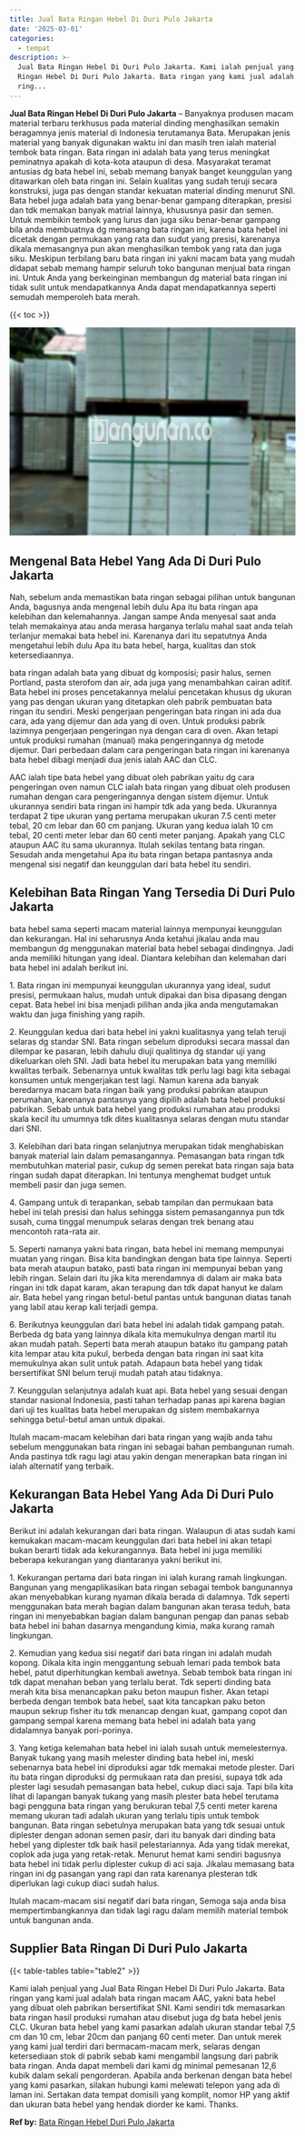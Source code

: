 ```yaml
---
title: Jual Bata Ringan Hebel Di Duri Pulo Jakarta
date: '2025-03-01'
categories:
  - tempat
description: >-
  Jual Bata Ringan Hebel Di Duri Pulo Jakarta. Kami ialah penjual yang Jual Bata
  Ringan Hebel Di Duri Pulo Jakarta. Bata ringan yang kami jual adalah bata
  ring...
---
```


**Jual Bata Ringan Hebel Di Duri Pulo Jakarta** – Banyaknya produsen macam material terbaru terkhusus pada material dinding menghasilkan semakin beragamnya jenis material di Indonesia terutamanya Bata. Merupakan jenis material yang banyak digunakan waktu ini dan masih tren ialah material tembok bata ringan. Bata ringan ini adalah bata yang terus meningkat peminatnya apakah di kota-kota ataupun di desa. Masyarakat teramat antusias dg bata hebel ini, sebab memang banyak banget keunggulan yang ditawarkan oleh bata ringan ini. Selain kualitas yang sudah teruji secara konstruksi, juga pas dengan standar kekuatan material dinding menurut SNI. Bata hebel juga adalah bata yang benar-benar gampang diterapkan, presisi dan tdk memakan banyak matrial lainnya, khususnya pasir dan semen. Untuk membikin tembok yang lurus dan juga siku benar-benar gampang bila anda membuatnya dg memasang bata ringan ini, karena bata hebel ini dicetak dengan permukaan yang rata dan sudut yang presisi, karenanya dikala memasangnya pun akan menghasilkan tembok yang rata dan juga siku. Meskipun terbilang baru bata ringan ini yakni macam bata yang mudah didapat sebab memang hampir seluruh toko bangunan menjual bata ringan ini. Untuk Anda yang berkeinginan membangun dg material bata ringan ini tidak sulit untuk mendapatkannya Anda dapat mendapatkannya seperti semudah memperoleh bata merah.

{{< toc >}}

![Jual Bata Ringan Hebel Di Duri Pulo Jakarta](/images/jual-hebel-murah-15.png)

## Mengenal Bata Hebel Yang Ada Di Duri Pulo Jakarta

Nah, sebelum anda memastikan bata ringan sebagai pilihan untuk bangunan Anda, bagusnya anda mengenal lebih dulu Apa itu bata ringan apa kelebihan dan kelemahannya. Jangan sampe Anda menyesal saat anda telah memakainya atau anda merasa harganya terlalu mahal saat anda telah terlanjur memakai bata hebel ini. Karenanya dari itu sepatutnya Anda mengetahui lebih dulu Apa itu bata hebel, harga, kualitas dan stok ketersediaannya.

bata ringan adalah bata yang dibuat dg komposisi; pasir halus, semen Portland, pasta sterofom dan air, ada juga yang menambahkan cairan aditif. Bata hebel ini proses pencetakannya melalui pencetakan khusus dg ukuran yang pas dengan ukuran yang ditetapkan oleh pabrik pembuatan bata ringan itu sendiri. Meski pengerjaan pengeringan bata ringan ini ada dua cara, ada yang dijemur dan ada yang di oven. Untuk produksi pabrik lazimnya pengerjaan pengeringan nya dengan cara di oven. Akan tetapi untuk produksi rumahan (manual) maka pengeringannya dg metode dijemur. Dari perbedaan dalam cara pengeringan bata ringan ini karenanya bata hebel dibagi menjadi dua jenis ialah AAC dan CLC.

AAC ialah tipe bata hebel yang dibuat oleh pabrikan yaitu dg cara pengeringan oven namun CLC ialah bata ringan yang dibuat oleh produsen rumahan dengan cara pengeringannya dengan sistem dijemur. Untuk ukurannya sendiri bata ringan ini hampir tdk ada yang beda. Ukurannya terdapat 2 tipe ukuran yang pertama merupakan ukuran 7.5 centi meter tebal, 20 cm lebar dan 60 cm panjang. Ukuran yang kedua ialah 10 cm tebal, 20 centi meter lebar dan 60 centi meter panjang. Apakah yang CLC ataupun AAC itu sama ukurannya. Itulah sekilas tentang bata ringan. Sesudah anda mengetahui Apa itu bata ringan betapa pantasnya anda mengenal sisi negatif dan keunggulan dari bata hebel itu sendiri.

## Kelebihan Bata Ringan Yang Tersedia Di Duri Pulo Jakarta

bata hebel sama seperti macam material lainnya mempunyai keunggulan dan kekurangan. Hal ini seharusnya Anda ketahui jikalau anda mau membangun dg menggunakan material bata hebel sebagai dindingnya. Jadi anda memiliki hitungan yang ideal. Diantara kelebihan dan kelemahan dari bata hebel ini adalah berikut ini.

1\. Bata ringan ini mempunyai keunggulan ukurannya yang ideal, sudut presisi, permukaan halus, mudah untuk dipakai dan bisa dipasang dengan cepat. Bata hebel ini bisa menjadi pilihan anda jika anda mengutamakan waktu dan juga finishing yang rapih.

2\. Keunggulan kedua dari bata hebel ini yakni kualitasnya yang telah teruji selaras dg standar SNI. Bata ringan sebelum diproduksi secara massal dan dilempar ke pasaran, lebih dahulu diuji qualitinya dg standar uji yang dikeluarkan oleh SNI. Jadi bata hebel itu merupakan bata yang memiliki kwalitas terbaik. Sebenarnya untuk kwalitas tdk perlu lagi bagi kita sebagai konsumen untuk mengerjakan test lagi. Namun karena ada banyak beredarnya macam bata ringan baik yang produksi pabrikan ataupun perumahan, karenanya pantasnya yang dipilih adalah bata hebel produksi pabrikan. Sebab untuk bata hebel yang produksi rumahan atau produksi skala kecil itu umumnya tdk dites kualitasnya selaras dengan mutu standar dari SNI.

3\. Kelebihan dari bata ringan selanjutnya merupakan tidak menghabiskan banyak material lain dalam pemasangannya. Pemasangan bata ringan tdk membutuhkan material pasir, cukup dg semen perekat bata ringan saja bata ringan sudah dapat diterapkan. Ini tentunya menghemat budget untuk membeli pasir dan juga semen.

4\. Gampang untuk di terapankan, sebab tampilan dan permukaan bata hebel ini telah presisi dan halus sehingga sistem pemasangannya pun tdk susah, cuma tinggal menumpuk selaras dengan trek benang atau mencontoh rata-rata air.

5\. Seperti namanya yakni bata ringan, bata hebel ini memang mempunyai muatan yang ringan. Bisa kita bandingkan dengan bata tipe lainnya. Seperti bata merah ataupun batako, pasti bata ringan ini mempunyai beban yang lebih ringan. Selain dari itu jika kita merendamnya di dalam air maka bata ringan ini tdk dapat karam, akan terapung dan tdk dapat hanyut ke dalam air. Bata hebel yang ringan betul-betul pantas untuk bangunan diatas tanah yang labil atau kerap kali terjadi gempa.

6\. Berikutnya keunggulan dari bata hebel ini adalah tidak gampang patah. Berbeda dg bata yang lainnya dikala kita memukulnya dengan martil itu akan mudah patah. Seperti bata merah ataupun batako itu gampang patah kita lempar atau kita pukul, berbeda dengan bata ringan ini saat kita memukulnya akan sulit untuk patah. Adapaun bata hebel yang tidak bersertifikat SNI belum teruji mudah patah atau tidaknya.

7\. Keunggulan selanjutnya adalah kuat api. Bata hebel yang sesuai dengan standar nasional Indonesia, pasti tahan terhadap panas api karena bagian dari uji tes kualitas bata hebel merupakan dg sistem membakarnya sehingga betul-betul aman untuk dipakai.

Itulah macam-macam kelebihan dari bata ringan yang wajib anda tahu sebelum menggunakan bata ringan ini sebagai bahan pembangunan rumah. Anda pastinya tdk ragu lagi atau yakin dengan menerapkan bata ringan ini ialah alternatif yang terbaik.

## Kekurangan Bata Hebel Yang Ada Di Duri Pulo Jakarta

Berikut ini adalah kekurangan dari bata ringan. Walaupun di atas sudah kami kemukakan macam-macam keunggulan dari bata hebel ini akan tetapi bukan berarti tidak ada kekurangannya. Bata hebel ini juga memiliki beberapa kekurangan yang diantaranya yakni berikut ini.

1\. Kekurangan pertama dari bata ringan ini ialah kurang ramah lingkungan. Bangunan yang mengaplikasikan bata ringan sebagai tembok bangunannya akan menyebabkan kurang nyaman dikala berada di dalamnya. Tdk seperti menggunakan bata merah bagian dalam bangunan akan terasa teduh, bata ringan ini menyebabkan bagian dalam bangunan pengap dan panas sebab bata hebel ini bahan dasarnya mengandung kimia, maka kurang ramah lingkungan.

2\. Kemudian yang kedua sisi negatif dari bata ringan ini adalah mudah kopong. Dikala kita ingin menggantung sebuah lemari pada tembok bata hebel, patut diperhitungkan kembali awetnya. Sebab tembok bata ringan ini tdk dapat menahan beban yang terlalu berat. Tdk seperti dinding bata merah kita bisa menancapkan paku beton maupun fisher. Akan tetapi berbeda dengan tembok bata hebel, saat kita tancapkan paku beton maupun sekrup fisher itu tdk menancap dengan kuat, gampang copot dan gampang sempal karena memang bata hebel ini adalah bata yang didalamnya banyak pori-porinya.

3\. Yang ketiga kelemahan bata hebel ini ialah susah untuk memelesternya. Banyak tukang yang masih melester dinding bata hebel ini, meski sebenarnya bata hebel ini diproduksi agar tdk memakai metode plester. Dari itu bata ringan diproduksi dg permukaan rata dan presisi, supaya tdk ada plester lagi sesudah pemasangan bata hebel, cukup diaci saja. Tapi bila kita lihat di lapangan banyak tukang yang masih plester bata hebel terutama bagi pengguna bata ringan yang berukuran tebal 7,5 centi meter karena memang ukuran tadi adalah ukuran yang terlalu tipis untuk tembok bangunan. Bata ringan sebetulnya merupakan bata yang tdk sesuai untuk diplester dengan adonan semen pasir, dari itu banyak dari dinding bata hebel yang diplester tdk baik hasil pelestariannya. Ada yang tidak merekat, coplok ada juga yang retak-retak. Menurut hemat kami sendiri bagusnya bata hebel ini tidak perlu diplester cukup di aci saja. Jikalau memasang bata ringan ini dg pasangan yang rapi dan rata karenanya plesteran tdk diperlukan lagi cukup diaci sudah halus.

Itulah macam-macam sisi negatif dari bata ringan, Semoga saja anda bisa mempertimbangkannya dan tidak lagi ragu dalam memilih material tembok untuk bangunan anda.

## Supplier Bata Ringan Di Duri Pulo Jakarta

{{< table-tables table="table2" >}}

Kami ialah penjual yang Jual Bata Ringan Hebel Di Duri Pulo Jakarta. Bata ringan yang kami jual adalah bata ringan macam AAC, yakni bata hebel yang dibuat oleh pabrikan bersertifikat SNI. Kami sendiri tdk memasarkan bata ringan hasil produksi rumahan atau disebut juga dg bata hebel jenis CLC. Ukuran bata hebel yang kami pasarkan adalah ukuran standar tebal 7,5 cm dan 10 cm, lebar 20cm dan panjang 60 centi meter. Dan untuk merek yang kami jual terdiri dari bermacam-macam merk, selaras dengan ketersediaan stok di pabrik sebab kami mengambil langsung dari pabrik bata ringan. Anda dapat membeli dari kami dg minimal pemesanan 12,6 kubik dalam sekali pengorderan. Apabila anda berkenan dengan bata hebel yang kami pasarkan, silakan hubungi kami melewati telepon yang ada di laman ini. Sertakan data tempat domisili yang komplit, nomor HP yang aktif dan ukuran bata hebel yang hendak diorder ke kami. Thanks.

**Ref by:** [Bata Ringan Hebel Duri Pulo Jakarta](https://id.wikipedia.org/wiki/Bata)
